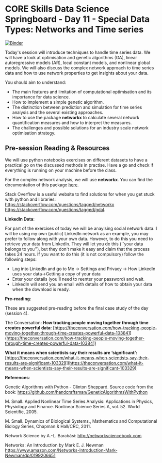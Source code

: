 # CORE Skills Data Science Springboard - Day 11 - Special Data Types: Networks and Time series

[![Binder](https://mybinder.org/badge.svg)](https://mybinder.org/v2/gh/core-skills/11-complex-data.git/master)

Today's session will introduce techniques to handle time series data. We will have a look at optimisation and genetic algorithms (GA), linear autoregressive models (AR), local constant models, and nonlinear global models. We will also discuss the complex network approach to time series data and how to use network properties to get insights about your data.  

You should aim to understand:

- The main features and limitation of computational optimisation and its importance for data science.
- How to implement a simple genetic algorithm.
- The distinction between prediction and simulation for time series analysis and the  several existing approaches.
- How to use the package **networkx** to calculate several network quantification measures and how to interpret the measures.
- The challenges and possible solutions for an industry scale network optimisation strategy.


## Pre-session Reading & Resources

We will use python notebooks exercises on different datasets to have a practical go on the discussed methods in practise. Have a go and check if everything is running on your machine before the class.  

For the complex network analysis, we will use **networkx**. You can find the documentation of  this package [here](https://networkx.github.io).

Stack Overflow is a useful website to find solutions for when you get stuck with python and libraries:
https://stackoverflow.com/questions/tagged/networkx
https://stackoverflow.com/questions/tagged/gdal.

**LinkedIn Data**:

For part of the exercises of today we will be anaylsing social network data. I will be using my own (public) LinkedIn network as an example, you may prefer to follow along with your own data. However, to do this you need to retrieve your data from LinkedIn. They will let you do this (``your data belongs to you''), but they don't make it easy and claim that the process takes 24 hours. If you want to do this (it is not compulsory) follow the following steps:
- Log into LinkedIn and go to Me -> Settings and Privacy -> How LinkedIn uses your data->Getting a copy of your data
- Enter your details (you'll need to reenter your password) and wait. 
- LinkedIn will send you an email with details of how to obtain your data when the download is ready.

**Pre-reading**:

These are suggested pre-reading before the final case study of the day (session 4).

The Conversation:
**How tracking people moving together through time creates powerful data:**
[https://theconversation.com/how-tracking-people-moving-together-through-time-creates-powerful-data-103841](https://theconversation.com/how-tracking-people-moving-together-through-time-creates-powerful-data-103841)

**What it means when scientists say their results are ‘significant’:**
[https://theconversation.com/what-it-means-when-scientists-say-their-results-are-significant-103329](https://theconversation.com/what-it-means-when-scientists-say-their-results-are-significant-103329)

**References**:

Genetic Algorithms with Python - Clinton Sheppard.
Source code from the book: https://github.com/handcraftsman/GeneticAlgorithmsWithPython

M. Small. Applied Nonlinear Time Series Analysis: Applications in Physics, Physiology and Finance. Nonlinear Science Series A, vol. 52. World Scientific, 2005.

M. Small. Dynamics of Biological Systems., Mathematics and Computational Biology Series, Chapman & Hall/CRC, 2011.

Network Science by A.-L. Barabási: http://networksciencebook.com

Networks: An Introduction by Mark E. J. Newman
https://www.amazon.com/Networks-Introduction-Mark-Newman/dp/0199206651
